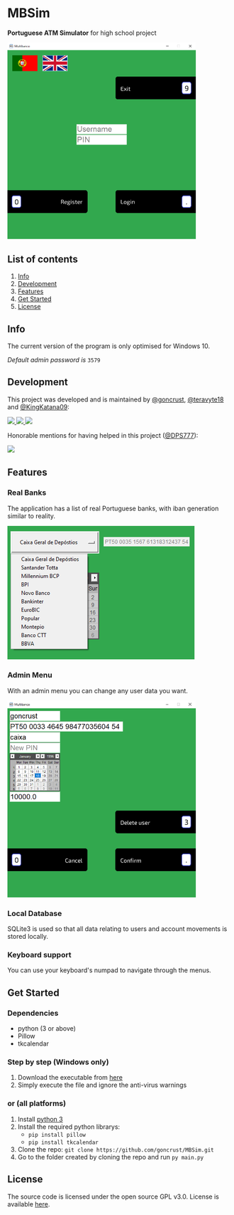 # MBSim

**Portuguese ATM Simulator** for high school project

<img src="main_menu.png" alt="multibanco" width="425">

## List of contents

1. [Info](#Info)
1. [Development](#Development)
1. [Features](#Features)
1. [Get Started](#Get-Started)
1. [License](#License)

## Info

The current version of the program is only optimised for Windows 10.

*Default admin password is* `3579`

## Development

This project was developed and is maintained by [@goncrust](https://github.com/goncrust), [@teravyte18](https://github.com/teravyte18) and [@KingKatana09](https://github.com/KingKatana09):

</a>
<a href="https://github.com/goncrust">
<img src="https://github.com/goncrust.png?size=50" width="50">
</a>
<a href="https://github.com/teravyte18">
<img src="https://github.com/teravyte18.png?size=50" width="50">
</a>
<a href="https://github.com/KingKatana09">
<img src="https://github.com/KingKatana09.png?size=50" width="50">
</a>

Honorable mentions for having helped in this project ([@DPS777](https://github.com/DPS777)):

</a>
<a href="https://github.com/DPS777">
<img src="https://github.com/DPS777.png?size=50" width="50">
</a>

## Features

### Real Banks

The application has a list of real Portuguese banks, with iban generation similar to reality.

![banks](banks_register.png)

### Admin Menu

With an admin menu you can change any user data you want.

<img src="admin_menu.png" alt="admin" width="425">

### Local Database

SQLite3 is used so that all data relating to users and account movements is stored locally.

### Keyboard support

You can use your keyboard's numpad to navigate through the menus.

## Get Started

### Dependencies

- python (3 or above)
- Pillow
- tkcalendar

### Step by step (Windows only)

1. Download the executable from [here](https://github.com/goncrust/MBSim/releases/download/v1.1/mbsim.exe)
1. Simply execute the file and ignore the anti-virus warnings

### or (all platforms)

1. Install [python 3](https://www.python.org/)
1. Install the required python librarys:
    - `pip install pillow`
    - `pip install tkcalendar`
1. Clone the repo: `git clone https://github.com/goncrust/MBSim.git`
1. Go to the folder created by cloning the repo and run `py main.py`

## License

The source code is licensed under the open source GPL v3.0. License is available [here](https://github.com/goncrust/MBSim/blob/main/LICENSE.md).
